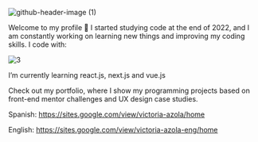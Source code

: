 ![github-header-image (1)](https://github.com/VickyAzola/VickyAzola/assets/116470398/e2ba7967-910c-4692-899a-a525353a2600)


Welcome to my profile 🤗
I started studying code at the end of 2022, and I am constantly working on learning new things and improving my coding skills. I code with: 

![3](https://github.com/VickyAzola/VickyAzola/assets/116470398/bbb58a14-cc20-40ac-8af1-085d619ec5c4)


I’m currently learning react.js, next.js and vue.js

Check out my portfolio, where I show my programming projects based on front-end mentor challenges and UX design case studies.

Spanish: https://sites.google.com/view/victoria-azola/home

English: https://sites.google.com/view/victoria-azola-eng/home
<!--
**VickyAzola/VickyAzola** is a ✨ _special_ ✨ repository because its `README.md` (this file) appears on your GitHub profile.

Here are some ideas to get you started:

- 🔭 I’m currently working on ...
- 🌱 I’m currently learning ...
- 👯 I’m looking to collaborate on ...
- 🤔 I’m looking for help with ...
- 💬 Ask me about ...
- 📫 How to reach me: ...
- 😄 Pronouns: ...
- ⚡ Fun fact: ...
-->
